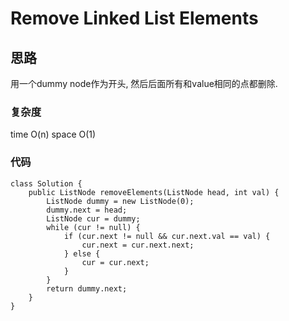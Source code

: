 # Remove Linked List Elements

## 思路
用一个dummy node作为开头, 然后后面所有和value相同的点都删除.

### 复杂度
time O(n) space O(1)

### 代码
```
class Solution {
    public ListNode removeElements(ListNode head, int val) {
        ListNode dummy = new ListNode(0);
        dummy.next = head;
        ListNode cur = dummy;
        while (cur != null) {
            if (cur.next != null && cur.next.val == val) {
                cur.next = cur.next.next;
            } else {
                cur = cur.next;
            }
        }
        return dummy.next;
    }
}
```